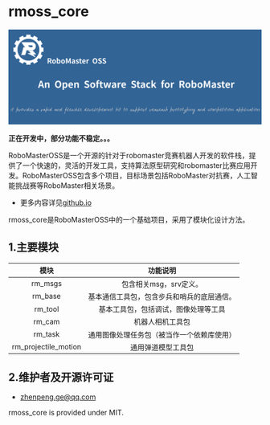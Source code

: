 # rmoss_core

![](rmoss_bg.png)


**正在开发中，部分功能不稳定。。。**


RoboMasterOSS是一个开源的针对于robomaster竞赛机器人开发的软件栈，提供了一个快速的，灵活的开发工具，支持算法原型研究和robomaster比赛应用开发。RoboMasterOSS包含多个项目，目标场景包括RoboMaster对抗赛，人工智能挑战赛等RoboMaster相关场景。

* 更多内容详见[github.io](github.io)

rmoss_core是RoboMasterOSS中的一个基础项目，采用了模块化设计方法。

## 1.主要模块

|         模块         |                  功能说明                  |
| :------------------: | :----------------------------------------: |
|       rm_msgs        |           包含相关msg，srv定义。           |
|       rm_base        | 基本通信工具包，包含步兵和哨兵的底层通信。 |
|       rm_tool        |    基本工具包，包括调试，图像处理等工具    |
|        rm_cam        |              机器人相机工具包              |
|       rm_task        | 通用图像处理任务包（被当作一个依赖库使用） |
| rm_projectile_motion |             通用弹道模型工具包             |

## 2.维护者及开源许可证

- zhenpeng.ge@qq.com

rmoss_core is provided under MIT.